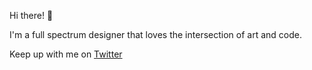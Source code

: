Hi there! 🤘

I'm a full spectrum designer that loves the intersection of art and code.

Keep up with me on [Twitter](https://twitter.com/tonilijic) 
